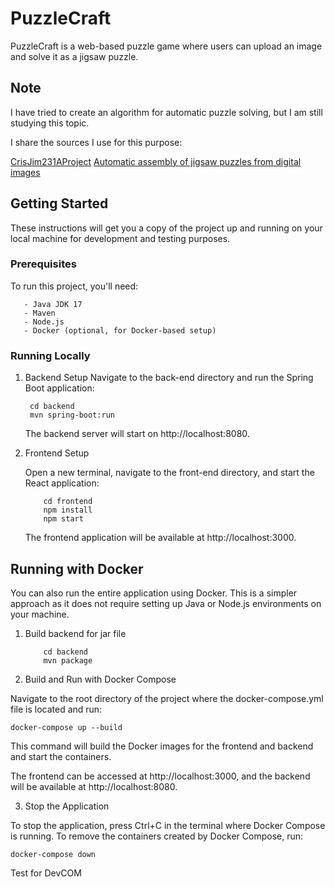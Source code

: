 # PuzzleCraft

PuzzleCraft is a web-based puzzle game where users can upload an image and solve it as a jigsaw puzzle.


## Note

I have tried to create an algorithm for automatic puzzle solving, but I am still studying this topic.

I share the sources I use for this purpose:

[CrisJim231AProject](https://web.stanford.edu/class/cs231a/prev_projects_2016/CrisJim231AProject.pdf)
[Automatic assembly of jigsaw puzzles from digital images](https://dspace.cuni.cz/bitstream/handle/20.500.11956/38619/BPTX_2010_1__0_259272_0_96732.pdf?sequence=1&isAllowed=y)

## Getting Started

These instructions will get you a copy of the project up and running on your local machine for development and testing purposes.

### Prerequisites

To run this project, you'll need:

       - Java JDK 17
       - Maven
       - Node.js
       - Docker (optional, for Docker-based setup)

### Running Locally

1. Backend Setup
    Navigate to the back-end directory and run the Spring Boot application:

        cd backend
        mvn spring-boot:run

    The backend server will start on http://localhost:8080.

2. Frontend Setup

    Open a new terminal, navigate to the front-end directory, and start the React application:

           cd frontend
           npm install
           npm start

    The frontend application will be available at http://localhost:3000.

## Running with Docker

You can also run the entire application using Docker. This is a simpler approach as it does not require setting up Java or Node.js environments on your machine.

1. Build backend for jar file

           cd backend
           mvn package

2. Build and Run with Docker Compose

Navigate to the root directory of the project where the docker-compose.yml file is located and run:

```docker-compose up --build```

This command will build the Docker images for the frontend and backend and start the containers.

The frontend can be accessed at http://localhost:3000, and the backend will be available at http://localhost:8080.

3. Stop the Application

To stop the application, press Ctrl+C in the terminal where Docker Compose is running. To remove the containers created by Docker Compose, run:

```docker-compose down```

Test for DevCOM
